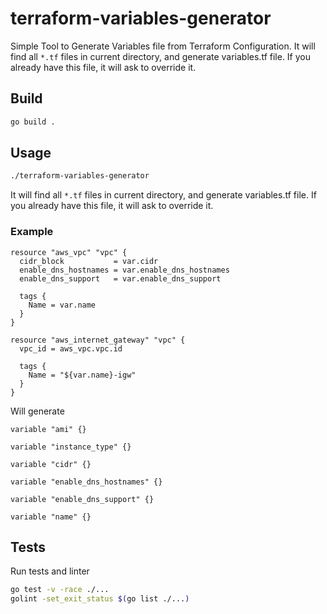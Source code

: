 # terraform-variables-generator

Simple Tool to Generate Variables file from Terraform Configuration. It will find all `*.tf` files in current directory, and generate variables.tf file. If you already have this file, it will ask to override it.

## Build

```bash
go build .
```

## Usage

```bash
./terraform-variables-generator
```

It will find all `*.tf` files in current directory, and generate variables.tf file. If you already have this file, it will ask to override it.

### Example

```hcl
resource "aws_vpc" "vpc" {
  cidr_block           = var.cidr
  enable_dns_hostnames = var.enable_dns_hostnames
  enable_dns_support   = var.enable_dns_support

  tags {
    Name = var.name
  }
}

resource "aws_internet_gateway" "vpc" {
  vpc_id = aws_vpc.vpc.id

  tags {
    Name = "${var.name}-igw"
  }
}
```

 Will generate

 ```hcl
 variable "ami" {}

variable "instance_type" {}

variable "cidr" {}

variable "enable_dns_hostnames" {}

variable "enable_dns_support" {}

variable "name" {}
 ```

## Tests

Run tests and linter

```bash
go test -v -race ./...
golint -set_exit_status $(go list ./...)
```
